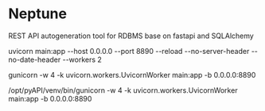 # Neptune

REST API autogeneration tool for RDBMS base on fastapi and SQLAlchemy

uvicorn main:app --host 0.0.0.0 --port 8890 --reload --no-server-header --no-date-header --workers 2

gunicorn -w 4 -k uvicorn.workers.UvicornWorker main:app -b 0.0.0.0:8890

/opt/pyAPI/venv/bin/gunicorn -w 4 -k uvicorn.workers.UvicornWorker main:app -b 0.0.0.0:8890
